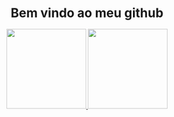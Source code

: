 <div align="center">
  <h1>Bem vindo ao meu github </h1>
  <a href="https://github.com/AntonyFelisberto">
  <img height="180em" src="https://github-readme-stats.vercel.app/api?username=AntonyFelisberto&show_icons=true&theme=dracula&include_all_commits=true&count_private=true"/>
  <img height="180em" src="https://github-readme-stats.vercel.app/api/top-langs/?username=AntonyFelisberto&layout=compact&langs_count=7&theme=dracula"/>
</div>
